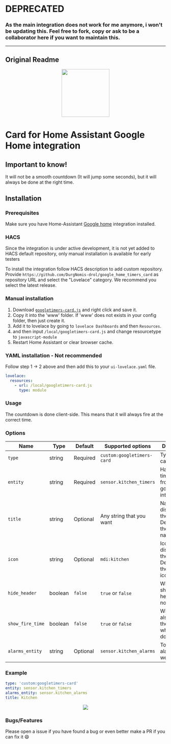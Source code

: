 # DEPRECATED

### As the main integration does not work for me anymore, i won't be updating this. Feel free to fork, copy or ask to be a collaborator here if you want to maintain this.

---

## Original Readme

<p align="center">
  <img src="https://brands.home-assistant.io/google_home/icon.png" height="150"></img>
</p>

# Card for Home Assistant Google Home integration

## Important to know!

It will not be a smooth countdown (It will jump some seconds), but it will always be done at the right time.

## Installation

### Prerequisites

Make sure you have Home-Assistant [Google home](https://github.com/leikoilja/ha-google-home) integration installed.

### HACS

Since the integration is under active development, it is not yet added to HACS default repository, only manual installation is available for early testers

To install the integration follow HACS description to add custom repository. Provide `https://github.com/DurgNomis-drol/google_home_timers_card` as repository URL and select the "Lovelace" category. We recommend you select the latest release.

### Manual installation

1. Download [`googletimers-card.js`](https://raw.githubusercontent.com/DurgNomis-drol/google_home_timers_card/main/googletimers-card.js) and right click and save it.
2. Copy it into the 'www' folder. If 'www' does not exists in your config folder, then just create it.
3. Add it to lovelace by going to `lovelace Dashboards` and then `Resources`.
4. and then input `/local/googletimers-card.js` and change resourcetype to `javascript-module`
5. Restart Home Assistant or clear browser cache.

### YAML installation - Not recommended

Follow step 1 -> 2 above and then add this to your `ui-lovelace.yaml` file.

```yaml
lovelace:
  resources:
    - url: /local/googletimers-card.js
      type: module
```

### Usage

The countdown is done client-side. This means that it will always fire at the correct time.

### Options

| Name             | Type    | Default  | Supported options          | Description                                                |
| ---------------- | ------- | -------- | -------------------------- | ---------------------------------------------------------- |
| `type`           | string  | Required | `custom:googletimers-card` | Type of the card.                                          |
| `entity`         | string  | Required | `sensor.kitchen_timers`    | Has to be a timer sensor from google_home integration.     |
| `title`          | string  | Optional | Any string that you want   | Name displayed in the header. Defaults to the entity name. |
| `icon`           | string  | Optional | `mdi:kitchen`              | Icon displayed in the header. Defaults to the entity icon. |
| `hide_header`    | boolean | `false`  | `true` or `false`          | Whether to show the header or not.                         |
| `show_fire_time` | boolean | `false`  | `true` or `false`          | Whether to also show the time when it's done.              |
| `alarms_entity`  | string  | Optional | `sensor.kitchen_alarms`    | To show alarms as well.                                    |

### Example

```yaml
type: 'custom:googletimers-card'
entity: sensor.kitchen_timers
alarms_entity: sensor.kitchen_alarms
title: Kitchen
```

<p align="center">
  <img src="/images/example.png">
</p>

### Bugs/Features

Please open a issue if you have found a bug or even better make a PR if you can fix it :smile:
